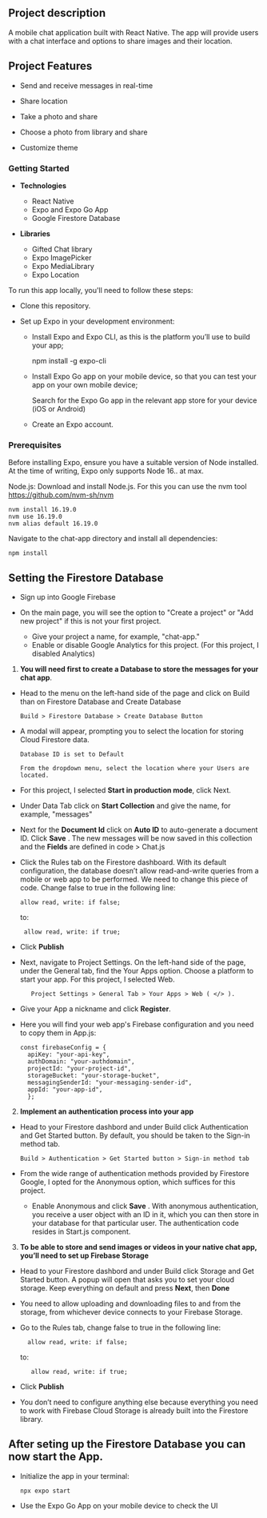## Project description

A mobile chat application built with React Native. The app will provide users with a chat interface and options to share images and their location.

## Project Features

- Send and receive messages in real-time

- Share location

- Take a photo and share

- Choose a photo from library and share

- Customize theme

### Getting Started

- **Technologies**

  - React Native
  - Expo and Expo Go App
  - Google Firestore Database

- **Libraries**
  - Gifted Chat library
  - Expo ImagePicker
  - Expo MediaLibrary
  - Expo Location

To run this app locally, you'll need to follow these steps:

- Clone this repository.
- Set up Expo in your development environment:

  - Install Expo and Expo CLI, as this is the platform you’ll use to build your app;

    npm install -g expo-cli

  - Install Expo Go app on your mobile device, so that you can test your app on your own mobile device;

    Search for the Expo Go app in the relevant app store for your device (iOS or Android)

  - Create an Expo account.

### Prerequisites

Before installing Expo, ensure you have a suitable version of Node installed. At the time of writing, Expo only supports Node 16.. at max.

Node.js: Download and install Node.js. For this you can use the nvm tool https://github.com/nvm-sh/nvm

    nvm install 16.19.0
    nvm use 16.19.0
    nvm alias default 16.19.0

Navigate to the chat-app directory and install all dependencies:

    npm install

## Setting the Firestore Database

- Sign up into Google Firebase

- On the main page, you will see the option to "Create a project" or "Add new project" if this is not your first project.

  - Give your project a name, for example, "chat-app."
  - Enable or disable Google Analytics for this project. (For this project, I disabled Analytics)

1. **You will need first to create a Database to store the messages for your chat app**.

- Head to the menu on the left-hand side of the page and click on Build than on Firestore Database and Create Database

      Build > Firestore Database > Create Database Button

- A modal will appear, prompting you to select the location for storing Cloud Firestore data.

      Database ID is set to Default

      From the dropdown menu, select the location where your Users are located.

- For this project, I selected **Start in production mode**, click Next.

- Under Data Tab click on **Start Collection** and give the name, for example, "messages"
- Next for the **Document Id** click on **Auto ID** to auto-generate a document ID. Click **Save** . The new messages will be now saved in this collection and the **Fields** are defined in code > Chat.js

- Click the Rules tab on the Firestore dashboard. With its default configuration, the database doesn’t allow read-and-write queries from a mobile or web app to be performed. We need to change this piece of code. Change false to true in the following line:

      allow read, write: if false;

  to:

       allow read, write: if true;

- Click **Publish**

- Next, navigate to Project Settings. On the left-hand side of the page, under the General tab, find the Your Apps option. Choose a platform to start your app. For this project, I selected Web.

         Project Settings > General Tab > Your Apps > Web ( </> ).

- Give your App a nickname and click **Register**.

- Here you will find your web app's Firebase configuration and you need to copy them in App.js:

      const firebaseConfig = {
        apiKey: "your-api-key",
        authDomain: "your-authdomain",
        projectId: "your-project-id",
        storageBucket: "your-storage-bucket",
        messagingSenderId: "your-messaging-sender-id",
        appId: "your-app-id",
        };

2.  **Implement an authentication process into your app**

- Head to your Firestore dashbord and under Build click Authentication and Get Started button. By default, you should be taken to the Sign-in method tab.

      Build > Authentication > Get Started button > Sign-in method tab

- From the wide range of authentication methods provided by Firestore Google, I opted for the Anonymous option, which suffices for this project.

  - Enable Anonymous and click **Save** . With anonymous authentication, you receive a user object with an ID in it, which you can then store in your database for that particular user. The authentication code resides in Start.js component.

3. **To be able to store and send images or videos in your native chat app, you’ll need to set up Firebase Storage**

- Head to your Firestore dashbord and under Build click Storage and Get Started button. A popup will open that asks you to set your cloud storage. Keep everything on default and press **Next**, then **Done**

- You need to allow uploading and downloading files to and from the storage, from whichever device connects to your Firebase Storage.

- Go to the Rules tab, change false to true in the following line:

        allow read, write: if false;

  to:

         allow read, write: if true;

- Click **Publish**

- You don’t need to configure anything else because everything you need to work with Firebase Cloud Storage is already built into the Firestore library.

## After seting up the Firestore Database you can now start the App.

- Initialize the app in your terminal:

      npx expo start

- Use the Expo Go App on your mobile device to check the UI
